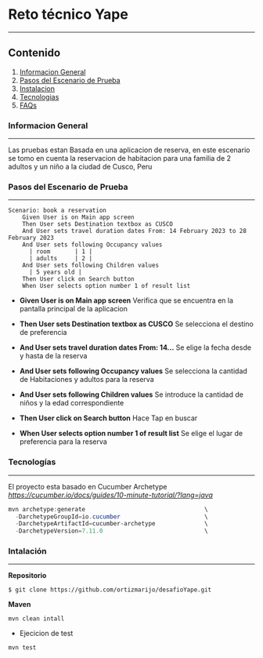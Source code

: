 # Reto técnico Yape 
***
## Contenido
1. [Informacion General](#informacion-general)
2. [Pasos del Escenario de Prueba](#pasos-del-escenario-de-prueba)
3. [Instalacion](#Instalacion)
4. [Tecnologias](#tecnologias)
5. [FAQs](#faqs)

### Informacion General
***
Las pruebas estan Basada en una aplicacion de reserva, en este escenario se tomo en cuenta la reservacion de habitacion para una familia de 2 adultos y un niño a la ciudad de Cusco, Peru

### Pasos del Escenario de Prueba
***
```
Scenario: book a reservation
    Given User is on Main app screen
    Then User sets Destination textbox as CUSCO
    And User sets travel duration dates From: 14 February 2023 to 28 February 2023
    And User sets following Occupancy values
      | room       | 1 |
      | adults     | 2 |
    And User sets following Children values
      | 5 years old |
    Then User click on Search button
    When User selects option number 1 of result list
  ```
* **Given User is on Main app screen** 
Verifica que se encuentra en la pantalla principal de la aplicacion

* **Then User sets Destination textbox as CUSCO**
Se selecciona el destino de preferencia

* **And User sets travel duration dates From: 14...**
Se elige la fecha desde y hasta de la reserva

* **And User sets following Occupancy values**
Se selecciona la cantidad de Habitaciones y adultos para la reserva
* **And User sets following Children values**
Se introduce la cantidad de niños y la edad correspondiente
* **Then User click on Search button**
Hace Tap en buscar
* **When User selects option number 1 of result list**
Se elige el lugar de preferencia para la reserva

### Tecnologías
***
El proyecto esta basado en Cucumber Archetype
*https://cucumber.io/docs/guides/10-minute-tutorial/?lang=java*

```powershell
mvn archetype:generate                                  \
  -DarchetypeGroupId=io.cucumber                        \
  -DarchetypeArtifactId=cucumber-archetype              \
  -DarchetypeVersion=7.11.0                             \
```
### Intalación
***
**Repositorio**
```
$ git clone https://github.com/ortizmarijo/desafioYape.git
```
**Maven**
```
mvn clean intall
```
* Ejecicion de test
```
mvn test 
```